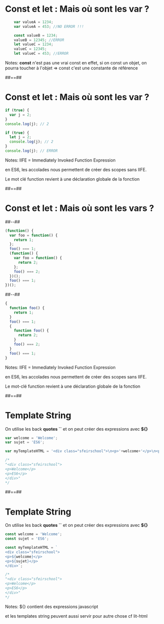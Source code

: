 <!-- .slide: class="with-code" -->

# Const et let : Mais où sont les var ?

```javascript
    var valueA = 1234;
    var valueA = 453; //NO ERROR !!!
```
<!-- .element: class="fragment" -->

```javascript
    const valueB = 1234;
    valueB = 12345; //ERROR
    let valueC = 1234;
    valueC = 12345;
    let valueC = 453; //ERROR
```
<!-- .element: class="fragment" -->

Notes:
**const** n'est pas une vrai const en effet, si on const un objet, on pourra toucher à l'objet => const c'est une constante de référence

##==##

<!-- .slide: class="with-code" -->

# Const et let : Mais où sont les var ?

```javascript
if (true) {
  var j = 2;
}
console.log(j); // 2
```
<!-- .element: class="fragment" -->

```javascript
if (true) {
  let j = 2;
  console.log(j); // 2
}
console.log(j); // ERROR
```
<!-- .element: class="fragment" -->

Notes:
IIFE = Immediately Invoked Function Expression

en ES6, les accolades nous permettent de créer des scopes sans IIFE.

Le mot clé function revient à une déclaration globale de la fonction

##==##

<!-- .slide: class="two-column-layout" -->

# Const et let : Mais où sont les vars ?

##--##

<!-- .slide: class="with-code" -->

```javascript
(function() {
  var foo = function() {
    return 1;
  };
  foo() === 1;
  (function() {
    var foo = function() {
      return 2;
    };
    foo() === 2;
  })();
  foo() === 1;
})();
```
<!-- .element: class="fragment" -->

##--##

<!-- .slide: class="with-code" -->

```javascript
{
  function foo() {
    return 1;
  }
  foo() === 1;
  {
    function foo() {
      return 2;
    }
    foo() === 2;
  }
  foo() === 1;
}
```
<!-- .element: class="fragment" -->

Notes:
IIFE = Immediately Invoked Function Expression

en ES6, les accolades nous permettent de créer des scopes sans IIFE.

Le mot-clé function revient à une déclaration globale de la fonction

##==##

<!-- .slide: class="with-code" -->

# Template String

On utilise les back **quotes ``** et on peut créer des expressions avec **\${}**

```javascript
var welcome = 'Welcome';
var sujet = 'ES6';

var myTemplateHTML = '<div class="sfeirschool">\n<p>'+welcome+'</p>\n<p>'+sujet+'</p>\n</div>';

/*
"<div class="sfeirschool">
<p>Welcome</p>
<p>ES6</p>
</div>"
*/
```
<!-- .element: class="fragment" -->

##==##

<!-- .slide: class="with-code" -->

# Template String

On utilise les back **quotes ``** et on peut créer des expressions avec **\${}**

```javascript
const welcome = 'Welcome';
const sujet = 'ES6';

const myTemplateHTML = `
<div class="sfeirschool">
<p>${welcome}</p>
<p>${sujet}</p>
</div>`;

/*
"<div class="sfeirschool">
<p>Welcome</p>
<p>ES6</p>
</div>"
*/
```
<!-- .element: class="fragment" -->

Notes:
\${} contient des expressions javascript

et les templates string peuvent aussi servir pour autre chose cf lit-html
